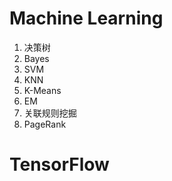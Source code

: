 # Machine Learning   
1. 决策树   
2. Bayes   
3. SVM   
4. KNN   
5. K-Means   
6. EM   
7. 关联规则挖掘   
8. PageRank      

# TensorFlow     